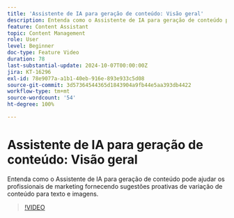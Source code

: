 ```yaml
---
title: 'Assistente de IA para geração de conteúdo: Visão geral'
description: Entenda como o Assistente de IA para geração de conteúdo pode ajudar os profissionais de marketing fornecendo sugestões proativas de variação de conteúdo para texto e imagens.
feature: Content Assistant
topic: Content Management
role: User
level: Beginner
doc-type: Feature Video
duration: 78
last-substantial-update: 2024-10-07T00:00:00Z
jira: KT-16296
exl-id: 78e9077a-a1b1-40eb-916e-893e933c5d08
source-git-commit: 3d57364544365d1843904a9fb44e5aa393db4422
workflow-type: tm+mt
source-wordcount: '54'
ht-degree: 100%

---
```


# Assistente de IA para geração de conteúdo: Visão geral

Entenda como o Assistente de IA para geração de conteúdo pode ajudar os profissionais de marketing fornecendo sugestões proativas de variação de conteúdo para texto e imagens.

>[!VIDEO](https://video.tv.adobe.com/v/3432686/?learn=on)
